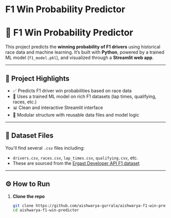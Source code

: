 # F1 Win Probability Predictor
# 🏁 F1 Win Probability Predictor

This project predicts the **winning probability of F1 drivers** using historical race data and machine learning. It’s built with **Python**, powered by a trained ML model (`f1_model.pkl`), and visualized through a **Streamlit web app**.

---

## 🚀 Project Highlights

- ✅ Predicts F1 driver win probabilities based on race data
- 🧠 Uses a trained ML model on rich F1 datasets (lap times, qualifying, races, etc.)
- 📊 Clean and interactive Streamlit interface
- 🔗 Modular structure with reusable data files and model logic

---

## 🧱 Dataset Files

You'll find several `.csv` files including:
- `drivers.csv`, `races.csv`, `lap_times.csv`, `qualifying.csv`, etc.
- These are sourced from the [Ergast Developer API F1 dataset](https://ergast.com/mrd/)

---

## ⚙️ How to Run

1. **Clone the repo**  
   ```bash
   git clone https://github.com/aishwarya-gurrala/aishwarya-f1-win-predictor.git
   cd aishwarya-f1-win-predictor
